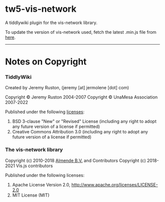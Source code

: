 # tw5-vis-network

A tiddlywiki plugin for the vis-network library.

To update the version of vis-network used, fetch the latest .min.js file from [here](https://unpkg.com/vis-network/standalone/umd/vis-network.min.js).

---

# Notes on Copyright

### TiddlyWiki

Created by Jeremy Ruston, (jeremy [at] jermolene [dot] com)

Copyright © Jeremy Ruston 2004-2007 Copyright © UnaMesa Association 2007-2022

Published under the following [licenses](https://github.com/Jermolene/TiddlyWiki5/tree/master/licenses):

1. BSD 3-clause "New" or "Revised" License (including any right to adopt any future version of a license if permitted)
2. Creative Commons Attribution 3.0 (including any right to adopt any future version of a license if permitted)

### The **vis-network** library

Copyright (c) 2010-2018 [Almende B.V.](https://github.com/vis/vis-network) and Contributors Copyright (c) 2018-2021 Vis.js contributors

Published under the following licenses:

1. Apache License Version 2.0, http://www.apache.org/licenses/LICENSE-2.0
2. MIT License (MIT)
